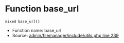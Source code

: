 Function base_url
===========================





    mixed base_url()

* Function name: base_url
* Source: [admin/filemanager/include/utils.php line 239](https://github.com/PrestaShop/PrestaShop/blob/1.6.1.1/admin/filemanager/include/utils.php#L239)

